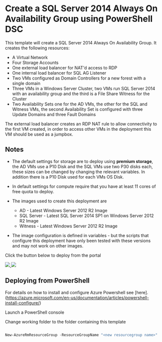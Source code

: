 # Create a SQL Server 2014 Always On Availability Group using PowerShell DSC

This template will create a SQL Server 2014 Always On Availability Group.  It creates the following resources:

+	A Virtual Network
+	Four Storage Accounts
+	One external load balancer for NAT'd access to RDP
+	One internal load balancer for SQL AG Listener
+	Two VMs configured as Domain Controllers for a new forest with a single domain
+	Three VMs in a Windows Server Cluster, two VMs run SQL Server 2014 with an availability group and the third is a File Share Witness for the Cluster
+	Two Availability Sets one for the AD VMs, the other for the SQL and Witness VMs, the second Availability Set is configured with three Update Domains and three Fault Domains

The external load balancer creates an RDP NAT rule to allow connectivity to the first VM created, in order to access other VMs in the deployment this VM should be used as a jumpbox.

## Notes

+	The default settings for storage are to deploy using **premium storage**, the AD VMs use a P10 Disk and the SQL VMs use two P30 disks each, these sizes can be changed by changing the relevant variables. In addition there is a P10 Disk used for each VMs OS Disk.

+ 	In default settings for compute require that you have at least 11 cores of free quota to deploy.

+ 	The images used to create this deployment are
	+ 	AD - Latest Windows Server 2012 R2 Image
	+ 	SQL Server - Latest SQL Server 2014 SP1 on Windows Server 2012 R2 Image
	+ 	Witness - Latest Windows Server 2012 R2 Image

+ 	The image configuration is defined in variables - but the scripts that configure this deployment have only been tested with these versions and may not work on other images.


Click the button below to deploy from the portal

<a href="https://portal.azure.com/#create/Microsoft.Template/uri/https%3A%2F%2Fraw.githubusercontent.com%2Frobotechredmond%2Fsql-server-2014-alwayson-dsc%2Fmaster%2Fazuredeploy.json" target="_blank">
    <img src="http://azuredeploy.net/deploybutton.png"/>
</a>
<a href="http://armviz.io/#/?load=https%3A%2F%2Fraw.githubusercontent.com%2Frobotechredmond%2Fsql-server-2014-alwayson-dsc%2Fmaster%2Fazuredeploy.json" target="_blank">
    <img src="http://armviz.io/visualizebutton.png"/>
</a>

## Deploying from PowerShell

For details on how to install and configure Azure Powershell see [here].(https://azure.microsoft.com/en-us/documentation/articles/powershell-install-configure/)

Launch a PowerShell console

Change working folder to the folder containing this template

```PowerShell

New-AzureRmResourceGroup -ResourceGroupName "<new resourcegroup name>" -Location "<new resourcegroup location>"  -TemplateParameterFile .\azuredeploy-parameters.json -TemplateFile .\azuredeploy.json
